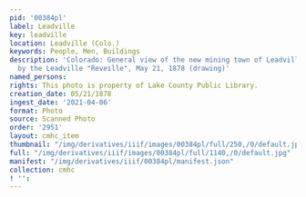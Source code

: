 ```yaml
---
pid: '00384pl'
label: Leadville
key: leadville
location: Leadville (Colo.)
keywords: People, Men, Buildings
description: 'Colorado: General view of the new mining town of Leadville. Published
  by the Leadville "Reveille", May 21, 1878 (drawing)'
named_persons: 
rights: This photo is property of Lake County Public Library.
creation_date: 05/21/1878
ingest_date: '2021-04-06'
format: Photo
source: Scanned Photo
order: '2951'
layout: cmhc_item
thumbnail: "/img/derivatives/iiif/images/00384pl/full/250,/0/default.jpg"
full: "/img/derivatives/iiif/images/00384pl/full/1140,/0/default.jpg"
manifest: "/img/derivatives/iiif/00384pl/manifest.json"
collection: cmhc
! '': 
---
```

